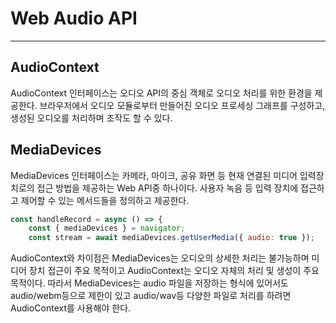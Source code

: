 # Web Audio API
---
## AudioContext

AudioContext 인터페이스는 오디오 API의 중심 객체로 오디오 처리를 위한 환경을 제공한다. 브라우저에서 오디오 모듈로부터 만들어진 오디오 프로세싱 그래프를 구성하고, 생성된 오디오를 처리하며 조작도 할 수 있다.

## MediaDevices

MediaDevices 인터페이스는 카메라, 마이크, 공유 화면 등 현재 연결된 미디어 입력장치로의 접근 방법을 제공하는 Web API중 하나이다.
사용자 녹음 등 입력 장치에 접근하고 제어할 수 있는 메서드들을 정의하고 제공한다.

```jsx
const handleRecord = async () => {
	const { mediaDevices } = navigator;
	const stream = await mediaDevices.getUserMedia({ audio: true });
```

AudioContext와 차이점은 MediaDevices는 오디오의 상세한 처리는 불가능하며 미디어 장치 접근이 주요 목적이고 AudioContext는 오디오 자체의 처리 및 생성이 주요 목적이다.
따라서 MediaDevices는 audio 파일을 저장하는 형식에 있어서도 audio/webm등으로 제한이 있고 audio/wav등 다양한 파일로 처리를 하려면 AudioContext를 사용해야 한다.